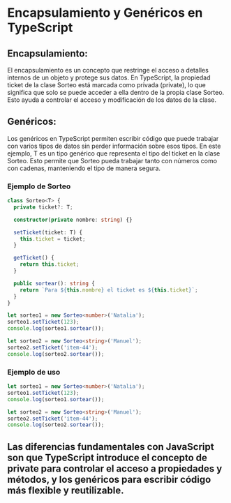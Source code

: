 # Encapsulamiento y Genéricos en TypeScript 


## Encapsulamiento:

El encapsulamiento es un concepto que restringe el acceso a detalles internos de un objeto y protege sus datos. En TypeScript, la propiedad ticket de la clase Sorteo está marcada como privada (private), lo que significa que solo se puede acceder a ella dentro de la propia clase Sorteo. Esto ayuda a controlar el acceso y modificación de los datos de la clase.

## Genéricos:

Los genéricos en TypeScript permiten escribir código que puede trabajar con varios tipos de datos sin perder información sobre esos tipos. En este ejemplo, T es un tipo genérico que representa el tipo del ticket en la clase Sorteo. Esto permite que Sorteo pueda trabajar tanto con números como con cadenas, manteniendo el tipo de manera segura.

### Ejemplo de Sorteo

```typescript
class Sorteo<T> {
  private ticket?: T;

  constructor(private nombre: string) {}

  setTicket(ticket: T) {
    this.ticket = ticket;
  }

  getTicket() {
    return this.ticket;
  }

  public sortear(): string {
    return `Para ${this.nombre} el ticket es ${this.ticket}`;
  }
}

let sorteo1 = new Sorteo<number>('Natalia');
sorteo1.setTicket(123);
console.log(sorteo1.sortear());

let sorteo2 = new Sorteo<string>('Manuel');
sorteo2.setTicket('item-44');
console.log(sorteo2.sortear());
```

### Ejemplo de uso

```typescript
let sorteo1 = new Sorteo<number>('Natalia');
sorteo1.setTicket(123);
console.log(sorteo1.sortear());

let sorteo2 = new Sorteo<string>('Manuel');
sorteo2.setTicket('item-44');
console.log(sorteo2.sortear());

```

## Las diferencias fundamentales con JavaScript son que TypeScript introduce el concepto de private para controlar el acceso a propiedades y métodos, y los genéricos para escribir código más flexible y reutilizable.